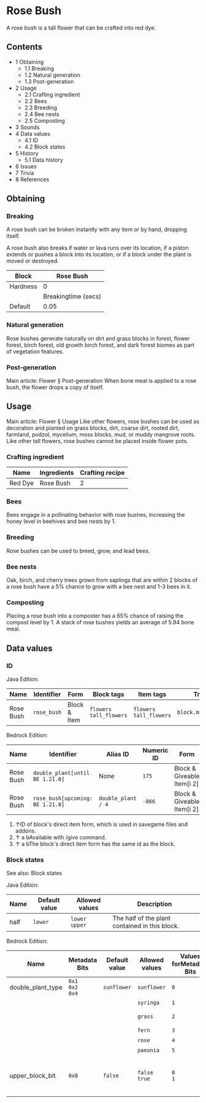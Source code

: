 # Rose Bush
A rose bush is a tall flower that can be crafted into red dye.

## Contents
- 1 Obtaining
	- 1.1 Breaking
	- 1.2 Natural generation
	- 1.3 Post-generation
- 2 Usage
	- 2.1 Crafting ingredient
	- 2.2 Bees
	- 2.3 Breeding
	- 2.4 Bee nests
	- 2.5 Composting
- 3 Sounds
- 4 Data values
	- 4.1 ID
	- 4.2 Block states
- 5 History
	- 5.1 Data history
- 6 Issues
- 7 Trivia
- 8 References

## Obtaining
### Breaking
A rose bush can be broken instantly with any item or by hand, dropping itself.

A rose bush also breaks if water or lava runs over its location, if a piston extends or pushes a block into its location, or if a block under the plant is moved or destroyed.

| Block    | Rose Bush           |
|----------|---------------------|
| Hardness | 0                   |
|          | Breakingtime (secs) |
| Default  | 0.05                |

### Natural generation
Rose bushes generate naturally on dirt and grass blocks in  forest,  flower forest,  birch forest,  old growth birch forest, and  dark forest biomes as part of vegetation features.


### Post-generation
Main article: Flower § Post-generation
When bone meal is applied to a rose bush, the flower drops a copy of itself.

## Usage
Main article: Flower § Usage
Like other flowers, rose bushes can be used as decoration and planted on grass blocks, dirt, coarse dirt, rooted dirt, farmland, podzol, mycelium, moss blocks, mud, or muddy mangrove roots. Like other tall flowers, rose bushes cannot be placed inside flower pots. 

### Crafting ingredient
| Name    | Ingredients | Crafting recipe |
|---------|-------------|-----------------|
| Red Dye | Rose Bush   | 2               |

### Bees
Bees engage in a pollinating behavior with rose bushes, increasing the honey level in beehives and bee nests by 1.

### Breeding
Rose bushes can be used to breed, grow, and lead bees.

### Bee nests
Oak, birch, and cherry trees grown from saplings that are within 2 blocks of a rose bush have a 5% chance to grow with a bee nest and 1-3 bees in it.

### Composting
Placing a rose bush into a composter has a 65% chance of raising the compost level by 1. A stack of rose bushes yields an average of 5.94 bone meal.

## Data values
### ID
Java Edition:

| Name      | Identifier  | Form         | Block tags                   | Item tags                    | Translation key             |
|-----------|-------------|--------------|------------------------------|------------------------------|-----------------------------|
| Rose Bush | `rose_bush` | Block & Item | `flowers`<br/>`tall_flowers` | `flowers`<br/>`tall_flowers` | `block.minecraft.rose_bush` |

Bedrock Edition:

| Name      | Identifier                        | Alias ID           | Numeric ID | Form                       | Item ID[i 1]   | Translation key               |
|-----------|-----------------------------------|--------------------|------------|----------------------------|----------------|-------------------------------|
| Rose Bush | `double_plant‌[until BE 1.21.0]`  | None               | `175`      | Block & Giveable Item[i 2] | Identical[i 3] | `tile.double_plant.rose.name` |
| Rose Bush | `rose_bush‌[upcoming: BE 1.21.0]` | `double_plant / 4` | `-866`     | Block & Giveable Item[i 2] | Identical[i 3] | `tile.double_plant.rose.name` |

1. ↑ID of block's direct item form, which is used in savegame files and addons.
2. ↑ a bAvailable with /give command.
3. ↑ a bThe block's direct item form has the same id as the block.

### Block states
See also: Block states

Java Edition:

| Name | Default value | Allowed values      | Description                                    |
|------|---------------|---------------------|------------------------------------------------|
| half | `lower`       | `lower`<br/>`upper` | The half of the plant contained in this block. |

Bedrock Edition:

| Name              | Metadata Bits             | Default value | Allowed values     | Values forMetadata Bits | Description                                               |
|-------------------|---------------------------|---------------|--------------------|-------------------------|-----------------------------------------------------------|
| double_plant_type | `0x1`<br/>`0x2`<br/>`0x4` | `sunflower`   | `sunflower`        | `0`                     | Sunflower                                                 |
|                   |                           |               | `syringa`          | `1`                     | Lilac                                                     |
|                   |                           |               | `grass`            | `2`                     | Double Tallgrass                                          |
|                   |                           |               | `fern`             | `3`                     | Large Fern                                                |
|                   |                           |               | `rose`             | `4`                     | Rose Bush                                                 |
|                   |                           |               | `paeonia`          | `5`                     | Peony                                                     |
| upper_block_bit   | `0x8`                     | `false`       | `false`<br/>`true` | `0`<br/>`1`             | If it is the upper half of the plant. For items, it is 0. |

